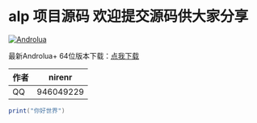 # alp 项目源码 欢迎提交源码供大家分享

[![Androlua](http://github-readme-streak-stats.herokuapp.com?user=Androlua&theme=radical&hide_border=true)](https://git.io/streak-stats)




最新Androlua+ 64位版本下载：[点我下载](https://raw.githubusercontent.com/androlua/alp/d95fda3067c635401a4af5b127282037e26b464e/AndroLua%2B5.0.16.apk)

|作者|nirenr|
|---|---
|QQ|946049229

```lua
print("你好世界")
```
